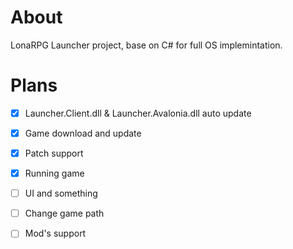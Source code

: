 # About

LonaRPG Launcher project, base on C# for full OS implemintation. 

# Plans
- [x] Launcher.Client.dll & Launcher.Avalonia.dll auto update
- [x] Game download and update
- [x] Patch support
- [x] Running game
- [ ] UI and something
- [ ] Change game path
- [ ] Mod's support


